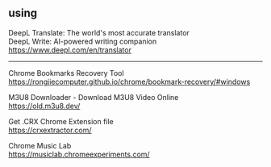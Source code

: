
## using

DeepL Translate: The world's most accurate translator<br/>DeepL Write: AI-powered writing companion<br/>
https://www.deepl.com/en/translator

---
Chrome Bookmarks Recovery Tool<br/>
https://rongjiecomputer.github.io/chrome/bookmark-recovery/#windows

M3U8 Downloader - Download M3U8 Video Online<br/>
https://old.m3u8.dev/

Get .CRX Chrome Extension file<br/>
https://crxextractor.com/

Chrome Music Lab<br/>
https://musiclab.chromeexperiments.com/
